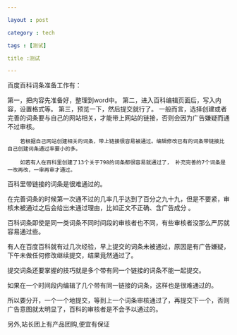 ```yaml
---

layout : post

category : tech

tags : [测试]

title :测试

---
```


百度百科词条准备工作有：

第一，把内容先准备好，整理到word中。
第二，进入百科编辑页面后，写入内容，设置格式等。
第三，预览一下，然后提交就行了。
一般而言，选择创建或者完善的词条要与自己的网站相关，才能带上网站的链接，否则会因为广告嫌疑而通不过审核。

        若根据自己网站创建相关的词条，带上链接很容易被通过。编辑修改已有的词条带链接比自己创建词条通过率要小的多。
		
		如若有人在百科里创建了13个关于798的词条都很容易就通过了， 补充完善的7个词条是一改再改，一审再审才通过。
		
百科里带链接的词条是很难通过的。

在完善词条的时候第一次通不过的几率几乎达到了百分之九十九，但是不要紧，审核未被通过之后会给出未通过理由，比如正文不正确、含广告成分 。

 百科词条即使是同一类词条不同时间段的审核者也不同，有些审核者没那么严厉就容易通过些。
 
 有人在百度百科就有过几次经验，早上提交的词条未被通过，原因是有广告嫌疑，下午未做任何修改继续提交，结果竟然通过了。
 
 提交词条还要掌握的技巧就是多个带有同一个链接的词条不能一起提交。
 
 如果在一个时间段内编辑了几个带有同一链接的词条，这样也是很难通过的。
 
 所以要分开，一个一个地提交，等到上一个词条审核通过了，再提交下一个，否则广告意图就太明显了，百科的审核者是不会予以通过的。
 
 另外,站长团上有产品团购,便宜有保证